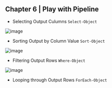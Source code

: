 ## Chapter 6 | Play with Pipeline 

* Selecting Output Culumns `Select-Object`

![image](https://user-images.githubusercontent.com/13016162/50956501-dc6f7580-14e1-11e9-9028-17471dd99e7d.png)

* Sorting Output by Column Value `Sort-Object`

![image](https://user-images.githubusercontent.com/13016162/50956843-bac2be00-14e2-11e9-8ef4-c016eeeccc52.png)

* Filtering Output Rows `Where-Object`


![image](https://user-images.githubusercontent.com/13016162/50957027-36246f80-14e3-11e9-9b50-e231229be405.png)

* Looping through Output Rows `ForEach-Object`
